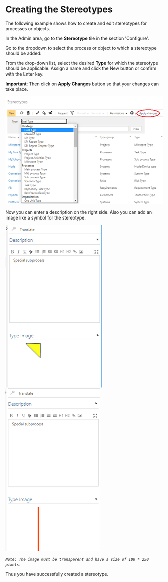 # Creating the Stereotypes

The following example shows how to create and edit stereotypes for processes or objects.

In the Admin area, go to the __Stereotype__ tile in the section 'Configure'.

Go to the dropdown to select the process or object to which a stereotype should be added:

From the drop-down list, select the desired __Type__ for which the stereotype should be applicable.
Assign a name and click the New button or confirm with the Enter key.

**Important**: Then click on **Apply Changes** button so that your changes can take place.

![Screenshot](../media/stereotypes_new_with_applychanges.png)

Now you can enter a description on the right side.
Also you can add an image like a symbol for the stereotype.

![Fill the Detailcontent](./media/stereotypes-dc.PNG "Fill the Detailcontent") ![Fill the Detailcontent](./media/stereotypes-dc-red.PNG "Fill the Detailcontent")

*`Note: The image must be transparent and have a size of 100 * 250 pixels.`*

Thus you have successfully created a stereotype.